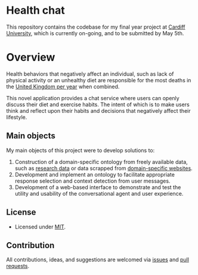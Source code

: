 # Health chat

This repository contains the codebase for my final year project at [Cardiff University](http://www.cs.cf.ac.uk/), which is currently on-going, and to be submitted by May 5th.

# Overview

Health behaviors that negatively affect an individual, such as lack of physical activity or an unhealthy diet are responsible for the most deaths in the [United Kingdom per year](http://www.ons.gov.uk/ons/rel/vsob1/mortality-statistics--deaths-registered-in-england-and-wales--series-dr-/2013/index.html) when combined.

This novel application provides a chat service where users can openly discuss their diet and exercise habits. The intent of which is to make users think and reflect upon their habits and decisions that negatively affect their lifestyle.

## Main objects

My main objects of this project were to develop solutions to:

1. Construction of a domain-specific ontology from freely available data, such as [research data](http://bioportal.bioontology.org/ontologies/RH-MESH/) or data scrapped from [domain-specific websites](https://www.reddit.com/r/food/).
2. Development and implement an ontology to facilitate appropriate response selection and context detection from user messages.
3. Development of a web-based interface to demonstrate and test the utility and usability of the conversational agent and user experience.

## License

- Licensed under [MIT](https://github.com/jawrainey/healthchat/blob/master/LICENSE.txt).

## Contribution

All contributions, ideas, and suggestions
are welcomed via [issues](https://github.com/jawrainey/healthchat/issues) and [pull requests](https://github.com/jawrainey/healthchat/pulls).